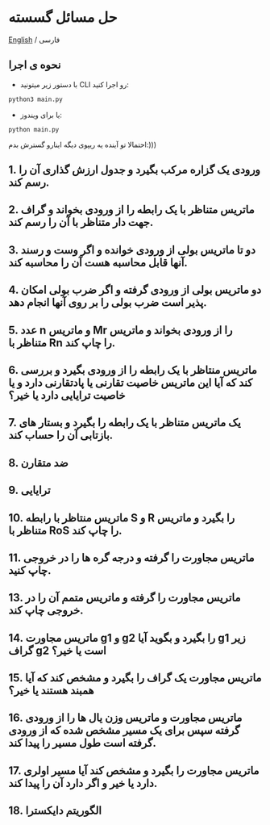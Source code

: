 # حل مسائل گسسته

[English](./README.md) / فارسی


## نحوه ی اجرا
- با دستور زیر میتونید CLI رو اجرا کنید:
```bash
python3 main.py
```
- یا برای ویندوز:
```batchscript
python main.py
```

احتمالا تو آینده یه ریپوی دیگه اینارو گسترش بدم:)))



## 1. ورودی یک گزاره مرکب بگیرد و جدول ارزش گذاری آن را رسم کند.

## 2. ماتریس متناظر با یک رابطه را از ورودی بخواند و گراف جهت دار متناظر با آن را رسم کند.

## 3. دو تا ماتریس بولی از ورودی خوانده و اگر وست و رسند آنها قابل محاسبه هست آن را محاسبه کند.

## 4. دو ماتریس بولی از ورودی گرفته و اگر ضرب بولی امکان پذیر است ضرب بولی را بر روی آنها انجام دهد.

## 5. عدد n و ماتریس Mr را از ورودی بخواند و ماتریس متناظر با Rn را چاپ کند.

## 6. ماتریس منتاظر با یک رابطه را از ورودی بگیرد و بررسی کند که آیا این ماتریس خاصیت تقارنی یا پادتقارنی دارد و یا خاصیت ترایایی دارد یا خیر؟

## 7. یک ماتریس متناظر با یک رابطه را بگیرد و بستار های بازتابی آن را حساب کند.

## 8. ضد متقارن

## 9. ترایایی

## 10. ماتریس منتاظر با رابطه S و R را بگیرد و ماتریس متناظر با RoS را چاپ کند.

## 11. ماتریس مجاورت را گرفته و درجه گره ها را در خروجی چاپ کنید.

## 13. ماتریس مجاورت را گرفته و ماتریس متمم آن را در خروجی چاپ کند.

## 14. ماتریس مجاورت g1 و g2 را بگیرد و بگوید آیا g1 زیر گراف g2 است یا خیر؟

## 15. ماتریس مجاورت یک گراف را بگیرد و مشخص کند که آیا همبند هستند یا خیر؟

## 16. ماتریس مجاورت و ماتریس وزن یال ها را از ورودی گرفته سپس برای یک مسیر مشخص شده که از ورودی گرفته است طول مسیر را پیدا کند.

## 17. ماتریس مجاورت را بگیرد و مشخص کند آیا مسیر اولری دارد یا خیر و  اگر دارد آن را پیدا کند.

## 18. الگوریتم دایکسترا
